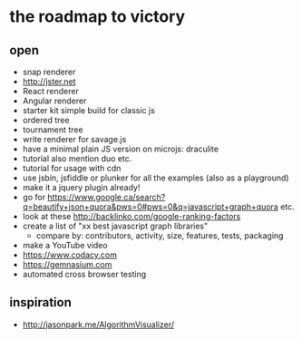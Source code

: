 # the roadmap to victory

## open

- snap renderer
- http://jster.net
- React renderer
- Angular renderer
- starter kit simple build for classic js
- ordered tree
- tournament tree
- write renderer for savage.js
- have a minimal plain JS version on microjs: draculite
- tutorial also mention duo etc.
- tutorial for usage with cdn
- use jsbin, jsfiddle or plunker for all the examples (also as a playground)
- make it a jquery plugin already!
- go for https://www.google.ca/search?q=beautify+json+quora&pws=0#pws=0&q=javascript+graph+quora etc.
- look at these http://backlinko.com/google-ranking-factors
- create a list of "xx best javascript graph libraries"
  - compare by: contributors, activity, size, features, tests, packaging
- make a YouTube video
- https://www.codacy.com
- https://gemnasium.com
- automated cross browser testing

## inspiration

- http://jasonpark.me/AlgorithmVisualizer/
